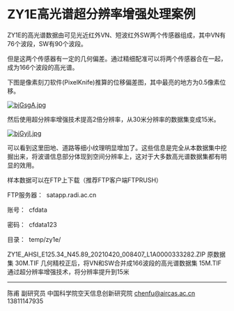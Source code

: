 # ZY1E高光谱超分辨率增强处理案例

ZY1E的高光谱数据由可见光近红外VN、短波红外SW两个传感器组成，其中VN有76个波段，SW有90个波段。

但是这两个传感器有一定的几何偏差。通过精细配准可以将两个传感器合在一起，成为166个波段的高光谱。

下图是像素刻刀软件(PixelKnife)推算的位移偏差图，其中最亮的地方为0.5像素位移。



[![bjGsgA.jpg](https://s1.ax1x.com/2022/03/15/bjGsgA.jpg)](https://imgtu.com/i/bjGsgA)



然后使用超分辨率增强技术提高2倍分辨率，从30米分辨率的数据集变成15米。



[![bjGyjI.jpg](https://s1.ax1x.com/2022/03/15/bjGyjI.jpg)](https://imgtu.com/i/bjGyjI)



可以看到这里田地、道路等细小纹理明显增加了。这些信息是完全从本数据集中挖掘出来，将波谱信息部分体现到空间分辨率上，这对于大多数高光谱数据集都有明显的效用。

样本数据可以在FTP上下载（推荐FTP客户端FTPRUSH）

FTP服务器：  satapp.radi.ac.cn

账号：  cfdata

密码：  cfdata123

目录：  temp/zy1e/

ZY1E_AHSI_E125.34_N45.89_20210420_008407_L1A0000333282.ZIP 原数据集
30M.TIF 几何精校正后，将VN和SW合并成166波段的高光谱数据集
15M.TIF 通过超分辨率增强技术，将分辨率提升到15米

---

陈甫 副研究员
中国科学院空天信息创新研究院
chenfu@aircas.ac.cn
13811147935